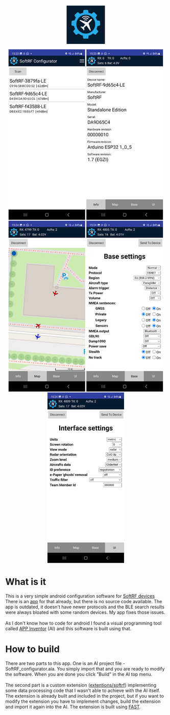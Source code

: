 <p align="center">
    <img src="images\softrf_conf.png" width="120px"/>
</p>

<p align="center">
    <img src="images\ss1.jpg" width="240px"/>
    <img src="images\ss2.jpg" width="240px"/>
    <img src="images\ss3.jpg" width="240px"/>
    <img src="images\ss4.jpg" width="240px"/>
    <img src="images\ss5.jpg" width="240px"/>
</p>

# What is it
This is a very simple android configuration software for [SoftRF devices](https://github.com/lyusupov/SoftRF)<br>
There is an [app](https://github.com/lyusupov/SoftRF/wiki/SoftRF-Configuration-Tool) for that already, but there is no source code available. The app is outdated, it doesn't have newer protocols and the BLE search results were always bloated with some random devices. My app fixes those issues.<br><br>
As I don't know how to code for android I found a visual programming tool called [APP Inventor](https://ai2.appinventor.mit.edu/) (AI) and this software is built using that.
# How to build
There are two parts to this app. One is an AI project file - SoftRF_configurator.aia. You simply import that and you are ready to modify the software. When you are done you click "Build" in the AI top menu.<br>
<br>
The second part is a custom extension ([extentions/softrf](extentions/softrf)) implementing some data processing code that I wasn't able to achieve with the AI itself. The extension is already built and included in the project, but if you want to modify the extension you have to implement changes, build the extension and import it again into the AI. The extension is built using [FAST](https://github.com/jewelshkjony/fast-cli).